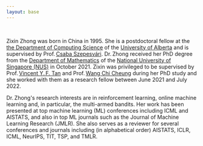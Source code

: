 ```yaml
---
layout: base
---
```


<br/>

<!-- Zixin Zhong is currently a research fellow in the <a href="https://www.eng.nus.edu.sg/ece/">Department of Electrical and Computer Engineering</a> (ECE) of National University of Singapore (NUS).
Zixin received her PhD degree from the <a href="https://www.math.nus.edu.sg/">Department of Mathematics</a> of NUS in October 2021. She is working with 
Prof.&thinsp;<a href="https://www.ece.nus.edu.sg/stfpage/vtan/">Vincent Y.&thinsp;F. Tan</a> and 
Prof.&thinsp;<a href="https://www.eng.nus.edu.sg/isem/staff/cheung-wang-chi/">Wang Chi Cheung</a>. -->



Zixin Zhong was born in China in 1995. She is a postdoctoral fellow at the <a href="https://www.ualberta.ca/computing-science/index.html">the Department of Computing Science</a> of the <a href="https://www.ualberta.ca/index.html">University of Alberta</a> and is supervised by Prof.&thinsp;<a href="https://sites.ualberta.ca/~szepesva/">Csaba Szepesvári</a>. 
Dr.&thinsp;Zhong received her PhD degree from the <a href="https://www.math.nus.edu.sg/">Department of Mathematics</a> of the <a href="https://www.nus.edu.sg/">National University of Singapore (NUS)</a> in October 2021.
Zixin was privileged to be supervised by 
Prof.&thinsp;<a href="https://www.ece.nus.edu.sg/stfpage/vtan/">Vincent Y.&thinsp;F. Tan</a> and 
Prof.&thinsp;<a href="https://www.eng.nus.edu.sg/isem/staff/cheung-wang-chi/">Wang Chi Cheung</a>
during her PhD study and she worked with them as a research fellow between June 2021 and July 2022.
<!-- <a href="https://www.nus.edu.sg/">National University of Singapore (NUS)</a>. -->


Dr.&thinsp;Zhong's research interests are in reinforcement learning, online machine learning and, in particular, the multi-armed bandits. Her work has been presented at top machine learning (ML) conferences including ICML and AISTATS, and also in top ML journals such as the Journal of Machine Learning Research (JMLR).
She also serves as a reviewer for several conferences and journals including (in alphabetical order) AISTATS, ICLR, ICML, NeurIPS, TIT, TSP, and TMLR.
